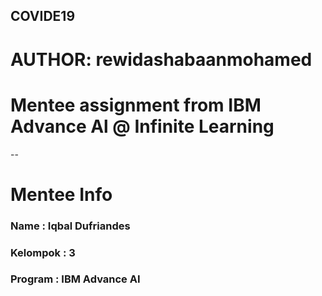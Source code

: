 ## COVIDE19
# AUTHOR: rewidashabaanmohamed

# Mentee assignment from IBM Advance Al @ Infinite Learning 
--

# Mentee Info
### Name : Iqbal Dufriandes
### Kelompok : 3
### Program : IBM Advance AI
